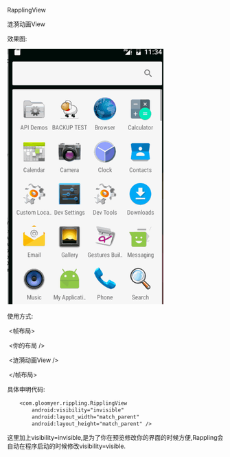 RapplingView

涟漪动画View

效果图:

![效果图](example.gif)



使用方式:

​	<帧布局>

​	<你的布局 />

​	<涟漪动画View />

​	</帧布局>

具体申明代码:



        <com.gloomyer.rippling.RipplingView
        	android:visibility="invisible" 
        	android:layout_width="match_parent"
        	android:layout_height="match_parent" />
这里加上visibility=invisible,是为了你在预览修改你的界面的时候方便,Rappling会自动在程序启动的时候修改visibility=visible.